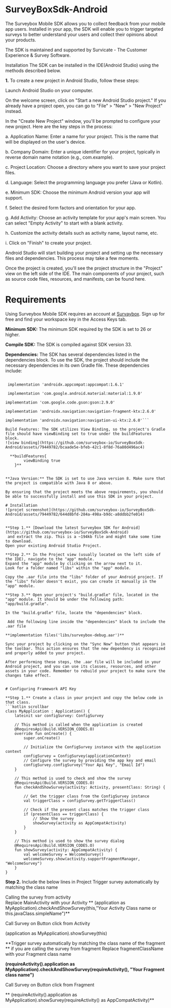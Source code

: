 # SurveyBoxSdk-Android
The Surveybox Mobile SDK allows you to collect feedback from your mobile app users. Installed in your app, the SDK will enable you to trigger targeted surveys to better understand your users and collect their opinions about your products.

The SDK is maintained and supported by Survicate - The Customer Experience & Survey Software.

Installation The SDK can be installed in the IDE(Android Studio) using the methods described below.

**1.** To create a new project in Android Studio, follow these steps:

Launch Android Studio on your computer.

On the welcome screen, click on "Start a new Android Studio project." If you already have a project open, you can go to "File" > "New" > "New Project" instead.

In the "Create New Project" window, you'll be prompted to configure your new project. Here are the key steps in the process:

a. Application Name: Enter a name for your project. This is the name that will be displayed on the user's device.

b. Company Domain: Enter a unique identifier for your project, typically in reverse domain name notation (e.g., com.example).

c. Project Location: Choose a directory where you want to save your project files.

d. Language: Select the programming language you prefer (Java or Kotlin).

e. Minimum SDK: Choose the minimum Android version your app will support.

f. Select the desired form factors and orientation for your app.

g. Add Activity: Choose an activity template for your app's main screen. You can select "Empty Activity" to start with a blank activity.

h. Customize the activity details such as activity name, layout name, etc.

i. Click on "Finish" to create your project.

Android Studio will start building your project and setting up the necessary files and dependencies. This process may take a few moments.

Once the project is created, you'll see the project structure in the "Project" view on the left side of the IDE. The main components of your project, such as source code files, resources, and manifests, can be found here.





# Requirements

Using Surveybox Mobile SDK requires an account at [Survaybox](https://surveybox.io/). Sign up for free and find your workspace key in the Access Keys tab.

**Minimum SDK:** The minimum SDK required by the SDK is set to 26 or higher.

**Compile SDK:** The SDK is compiled against SDK version 33. 

**Dependencies:** The SDK has several dependencies listed in the dependencies block. To use the SDK, the project should include the necessary dependencies in its own Gradle file. These dependencies include:

```implementation 'androidx.core:core-ktx:1.10.1'

 implementation 'androidx.appcompat:appcompat:1.6.1'

 implementation 'com.google.android.material:material:1.9.0'

implementation 'com.google.code.gson:gson:2.9.0'

implementation 'androidx.navigation:navigation-fragment-ktx:2.6.0'

implementation 'androidx.navigation:navigation-ui-ktx:2.6.0'```

Build Features: The SDK utilizes View Binding, so the project's Gradle file should have viewBinding set to true under the buildFeatures block.
![view binding](https://github.com/surveybox-io/SurveyBoxSdk-Android/assets/79449782/bcaade5e-bfeb-42c1-8f8d-76a80d496ac4)

  **buildFeatures{
        viewBinding true
    }**


**Java Version:** The SDK is set to use Java version 8. Make sure that the project is compatible with Java 8 or above.

By ensuring that the project meets the above requirements, you should be able to successfully install and use this SDK in your project.

# Installation
![projet screenshot](https://github.com/surveybox-io/SurveyBoxSdk-Android/assets/79449782/644d8bfd-284a-498a-b9dc-a8ddbb2fe014)


**Step 1.** [Download the latest Surveybox SDK for Android](https://github.com/surveybox-io/SurveyBoxSdk-Android)
 and extract the zip. This is a ~194kb file and might take some time to download.
Open your existing Android Studio Project.

**Step 2.** In the Project view (usually located on the left side of the IDE), navigate to the "app" module.
Expand the "app" module by clicking on the arrow next to it.
Look for a folder named "libs" within the "app" module. 

Copy the .aar file into the "libs" folder of your Android project. If the "libs" folder doesn't exist, you can create it manually in the "app" module.

**Step 3.** Open your project's "build.gradle" file, located in the "app" module. It should be under the following path: "app/build.gradle".

In the "build.gradle" file, locate the "dependencies" block.

 Add the following line inside the "dependencies" block to include the .aar file
 
**implementation files('libs/surveybox-debug.aar')**

Sync your project by clicking on the "Sync Now" button that appears in the toolbar. This action ensures that the new dependency is recognized and properly added to your project.

After performing these steps, the .aar file will be included in your Android project, and you can use its classes, resources, and other assets in your code. Remember to rebuild your project to make sure the changes take effect.


# Configuring Framework API Key

**Step 1.** Create a class in your project and copy the below code in that class.
```kotlin scrollbar
class MyApplication : Application() {
    lateinit var configSurvey: ConfigSurvey

    // This method is called when the application is created
    @RequiresApi(Build.VERSION_CODES.O)
    override fun onCreate() {
        super.onCreate()

        // Initialize the ConfigSurvey instance with the application context
        configSurvey = ConfigSurvey(applicationContext)
        // Configure the survey by providing the app key and email
        configSurvey.configSurvey("Your Api Key", "Email Id")
    }

    // This method is used to check and show the survey
    @RequiresApi(Build.VERSION_CODES.O)
    fun checkAndShowSurvey(activity: Activity, presentClass: String) {

        // Get the trigger class from the ConfigSurvey instance
        val triggerClass = configSurvey.getTriggerClass()

        // Check if the present class matches the trigger class
        if (presentClass == triggerClass) {
            // Show the survey
            showSurvey(activity as AppCompatActivity)
        }
    }

    // This method is used to show the survey dialog
    @RequiresApi(Build.VERSION_CODES.O)
    fun showSurvey(activity: AppCompatActivity) {
        val welcomeSurvey = WelcomeSurvey()
        welcomeSurvey.show(activity.supportFragmentManager, "WelcomeSurvey")
    }
}
```
**Step 2.** Include the below lines in Project
Trigger survey  automatically by matching the class name

Calling the survey from activity  
  Replace MainActivity with your Activity 
  ** (application as MyApplication).checkAndShowSurvey(this,"Your Activity Class name or this.javaClass.simpleName")**

Call Survey on Button click from Activity

  (application as MyApplication).showSurvey(this)
 
 **Trigger survey  automatically by matching the class name of the fragment **
  if you are calling the survey from fragment 
 Replace fragmentClassName with your Fragment class name

**(requireActivity().application as MyApplication).checkAndShowSurvey(requireActivity(), "Your Fragment class name")**

Call Survey on Button click from Fragment

 ** (requireActivity().application as MyApplication).showSurvey(requireActivity() as AppCompatActivity)**
 





